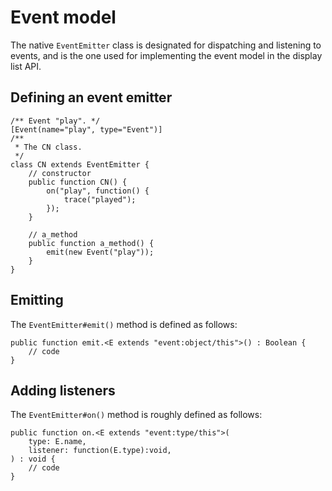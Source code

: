 # Event model

The native `EventEmitter` class is designated for dispatching and listening to events, and is the one used for implementing the event model in the display list API.

## Defining an event emitter

```
/** Event "play". */
[Event(name="play", type="Event")]
/**
 * The CN class.
 */
class CN extends EventEmitter {
    // constructor
    public function CN() {
        on("play", function() {
            trace("played");
        });
    }

    // a_method
    public function a_method() {
        emit(new Event("play"));
    }
}
```

## Emitting

The `EventEmitter#emit()` method is defined as follows:

```
public function emit.<E extends "event:object/this">() : Boolean {
    // code
}
```

## Adding listeners

The `EventEmitter#on()` method is roughly defined as follows:

```
public function on.<E extends "event:type/this">(
    type: E.name,
    listener: function(E.type):void,
) : void {
    // code
}
```
